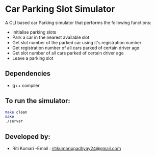 # Car Parking Slot Simulator

A CLI based car Parking simulator that performs the following functions:

- Initialise parking slots 
- Park a car in the nearest available slot 
- Get slot number of the parked car using it's registration number
- Get registration number of all cars parked of certain driver age
- Get slot number of all cars parked of certain driver age
- Leave a parking slot

## Dependencies
- g++ compiler

## To run the simulator:
```bash 
make clean
make
./server
```

## Developed by:
- Riti Kumari
-Email : ritikumariupadhyay24@gmail.com
